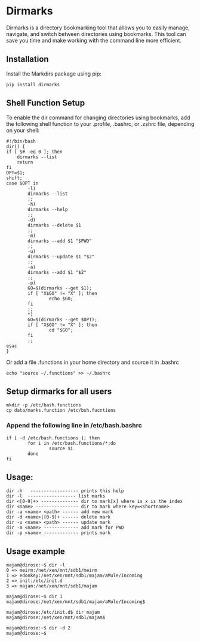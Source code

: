 # Dirmarks
Dirmarks is a directory bookmarking tool that allows you to easily manage, navigate, and switch between directories using bookmarks. This tool can save you time and make working with the command line more efficient.


## Installation
Install the Markdirs package using pip:

```
pip install dirmarks
```

## Shell Function Setup
To enable the dir command for changing directories using bookmarks, add the following shell function to your .profile, .bashrc, or .zshrc file, depending on your shell:

```
#!/bin/bash
dir() {
if [ $# -eq 0 ]; then
    dirmarks --list
    return
fi
OPT=$1;
shift;
case $OPT in
        -l)
        dirmarks --list
        ;;
        -h)
        dirmarks --help
        ;;
        -d)
        dirmarks --delete $1
        ;;
        -m)
        dirmarks --add $1 "$PWD"
        ;;
        -u)
        dirmarks --update $1 "$2"
        ;;
        -a)
        dirmarks --add $1 "$2"
        ;;
        -p)
        GO=$(dirmarks --get $1);
        if [ "X$GO" != "X" ]; then
                echo $GO;
        fi
        ;;
        *)
        GO=$(dirmarks --get $OPT);
        if [ "X$GO" != "X" ]; then
                cd "$GO";
        fi
        ;;
esac
}
```

Or add a file .functions in your home directory and source it in .bashrc

```
echo "source ~/.functions" >> ~/.bashrc
```
## Setup dirmarks for all users 

```
mkdir -p /etc/bash.functions 
cp data/marks.function /etc/bsh.fucntions
```

### Append the following line in /etc/bash.bashrc

```
if [ -d /etc/bash.functions ]; then
        for i in /etc/bash.functions/*;do 
                source $i
        done
fi
```

## Usage:

```
dir -h   ------------------ prints this help
dir -l	------------------ list marks
dir <[0-9]+> -------------- dir to mark[x] where is x is the index
dir <name> ---------------- dir to mark where key=<shortname>
dir -a <name> <path> ------ add new mark
dir -d <name>|[0-9]+ ------ delete mark
dir -u <name> <path> ------ update mark
dir -m <name> ------------- add mark for PWD
dir -p <name> ------------- prints mark
```

## Usage example

```
majam@dirose:~$ dir -l
0 => meirm:/net/xen/mnt/sdb1/meirm
1 => edonkey:/net/xen/mnt/sdb1/majam/aMule/Incoming
2 => init:/etc/init.d
3 => majam:/net/xen/mnt/sdb1/majam

majam@dirose:~$ dir 1
majam@dirose:/net/xen/mnt/sdb1/majam/aMule/Incoming$ 

majam@dirose:/etc/init.d$ dir majam
majam@dirose:/net/xen/mnt/sdb1/majam$ 

majam@dirose:~$ dir -d 2
majam@dirose:~$
```

